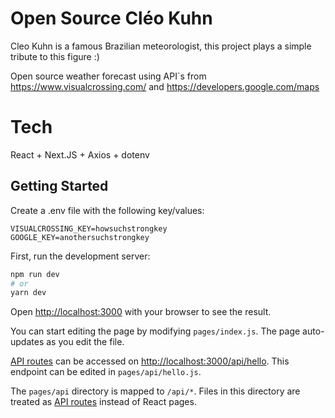 # Open Source Cléo Kuhn

Cleo Kuhn is a famous Brazilian meteorologist, this project plays a simple tribute to this figure :)

Open source weather forecast using API`s from https://www.visualcrossing.com/ and https://developers.google.com/maps

# Tech

React + Next.JS + Axios + dotenv

## Getting Started

Create a .env file with the following key/values:

```
VISUALCROSSING_KEY=howsuchstrongkey
GOOGLE_KEY=anothersuchstrongkey
```

First, run the development server:

```bash
npm run dev
# or
yarn dev
```

Open [http://localhost:3000](http://localhost:3000) with your browser to see the result.

You can start editing the page by modifying `pages/index.js`. The page auto-updates as you edit the file.

[API routes](https://nextjs.org/docs/api-routes/introduction) can be accessed on [http://localhost:3000/api/hello](http://localhost:3000/api/hello). This endpoint can be edited in `pages/api/hello.js`.

The `pages/api` directory is mapped to `/api/*`. Files in this directory are treated as [API routes](https://nextjs.org/docs/api-routes/introduction) instead of React pages.
